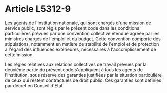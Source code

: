 # Article L5312-9

Les agents de l'institution nationale, qui sont chargés d'une mission de service public, sont régis par le présent code dans les conditions particulières prévues par une convention collective étendue agréée par les ministres chargés de l'emploi et du budget. Cette convention comporte des stipulations, notamment en matière de stabilité de l'emploi et de protection à l'égard des influences extérieures, nécessaires à l'accomplissement de cette mission. 
  
   
Les règles relatives aux relations collectives de travail prévues par la deuxième partie du présent code s'appliquent à tous les agents de l'institution, sous réserve des garanties justifiées par la situation particulière de ceux qui restent contractuels de droit public. Ces garanties sont définies par décret en Conseil d'Etat.